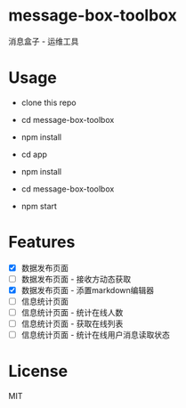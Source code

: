 # message-box-toolbox
消息盒子 - 运维工具

# Usage

* clone this repo
* cd message-box-toolbox
* npm install


* cd app
* npm install


* cd message-box-toolbox
* npm start

# Features

- [x] 数据发布页面
- [ ] 数据发布页面 - 接收方动态获取
- [x] 数据发布页面 - 添置markdown编辑器
- [ ] 信息统计页面
- [ ] 信息统计页面 - 统计在线人数
- [ ] 信息统计页面 - 获取在线列表
- [ ] 信息统计页面 - 统计在线用户消息读取状态

# License
MIT
